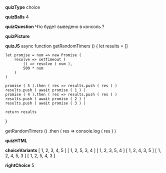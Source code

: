 ____quizType____
choice

____quizBalls____
4

____quizQuestion____
Что будет выведено в консоль ?

____quizPicture____


____quizJS____
async function getRandomTimers () {
    let results = []

    let promise = num => new Promise (
        resolve => setTimeout (
            () => resolve ( num ),
            500 * num
        )
    )

    promise ( 5 ).then ( res => results.push ( res ) )
    results.push ( await promise ( 1 ) )
    promise ( 4 ).then ( res => results.push ( res ) )
    results.push ( await promise ( 2 ) )
    results.push ( await promise ( 3 ) )

    return results
}

getRandomTimers ()
    .then ( res => console.log ( res ) )


____quizHTML____



____choiceVariants____
[ 1, 2, 3, 4, 5 ]
[ 1, 2, 5, 3, 4 ]
[ 1, 2, 3, 5, 4 ]
[ 1, 2, 4, 3, 5 ]
[ 1, 2, 4, 5, 3 ]
[ 1, 2, 5, 4, 3 ]


____rightChoice____
5
